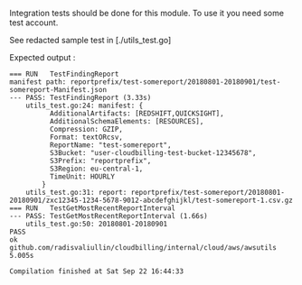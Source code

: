 Integration tests should be done for this module. To use it you need
some test account.

See redacted sample test in [./utils_test.go]

Expected output :

```
=== RUN   TestFindingReport
manifest path: reportprefix/test-somereport/20180801-20180901/test-somereport-Manifest.json
--- PASS: TestFindingReport (3.33s)
	utils_test.go:24: manifest: {
		  AdditionalArtifacts: [REDSHIFT,QUICKSIGHT],
		  AdditionalSchemaElements: [RESOURCES],
		  Compression: GZIP,
		  Format: textORcsv,
		  ReportName: "test-somereport",
		  S3Bucket: "user-cloudbilling-test-bucket-12345678",
		  S3Prefix: "reportprefix",
		  S3Region: eu-central-1,
		  TimeUnit: HOURLY
		}
	utils_test.go:31: report: reportprefix/test-somereport/20180801-20180901/zxc12345-1234-5678-9012-abcdefghijkl/test-somereport-1.csv.gz
=== RUN   TestGetMostRecentReportInterval
--- PASS: TestGetMostRecentReportInterval (1.66s)
	utils_test.go:50: 20180801-20180901
PASS
ok  	github.com/radisvaliullin/cloudbilling/internal/cloud/aws/awsutils	5.005s

Compilation finished at Sat Sep 22 16:44:33

```
